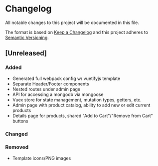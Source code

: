 # Changelog
All notable changes to this project will be documented in this file.

The format is based on [Keep a Changelog](http://keepachangelog.com/en/1.0.0/)
and this project adheres to [Semantic Versioning](http://semver.org/spec/v2.0.0.html).

## [Unreleased]

### Added
- Generated full webpack config w/ vuetifyjs template
- Separate Header/Footer components
- Nested routes under admin page
- API for accessing a mongodb via mongoose
- Vuex store for state management, mutation types, getters, etc.
- Admin page with product catalog, ability to add new or edit current products
- Details page for products, shared "Add to Cart"/"Remove from Cart" buttons

### Changed

### Removed
- Template icons/PNG images
